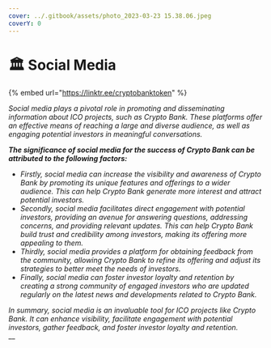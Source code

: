 ```yaml
---
cover: ../.gitbook/assets/photo_2023-03-23 15.38.06.jpeg
coverY: 0
---
```


# 🏛 Social Media

{% embed url="https://linktr.ee/cryptobanktoken" %}

_Social media plays a pivotal role in promoting and disseminating information about ICO projects, such as Crypto Bank. These platforms offer an effective means of reaching a large and diverse audience, as well as engaging potential investors in meaningful conversations._

_**The significance of social media for the success of Crypto Bank can be attributed to the following factors:**_

* _Firstly, social media can increase the visibility and awareness of Crypto Bank by promoting its unique features and offerings to a wider audience. This can help Crypto Bank generate more interest and attract potential investors._
* _Secondly, social media facilitates direct engagement with potential investors, providing an avenue for answering questions, addressing concerns, and providing relevant updates. This can help Crypto Bank build trust and credibility among investors, making its offering more appealing to them._
* _Thirdly, social media provides a platform for obtaining feedback from the community, allowing Crypto Bank to refine its offering and adjust its strategies to better meet the needs of investors._
* _Finally, social media can foster investor loyalty and retention by creating a strong community of engaged investors who are updated regularly on the latest news and developments related to Crypto Bank._

_In summary, social media is an invaluable tool for ICO projects like Crypto Bank. It can enhance visibility, facilitate engagement with potential investors, gather feedback, and foster investor loyalty and retention._\
__

